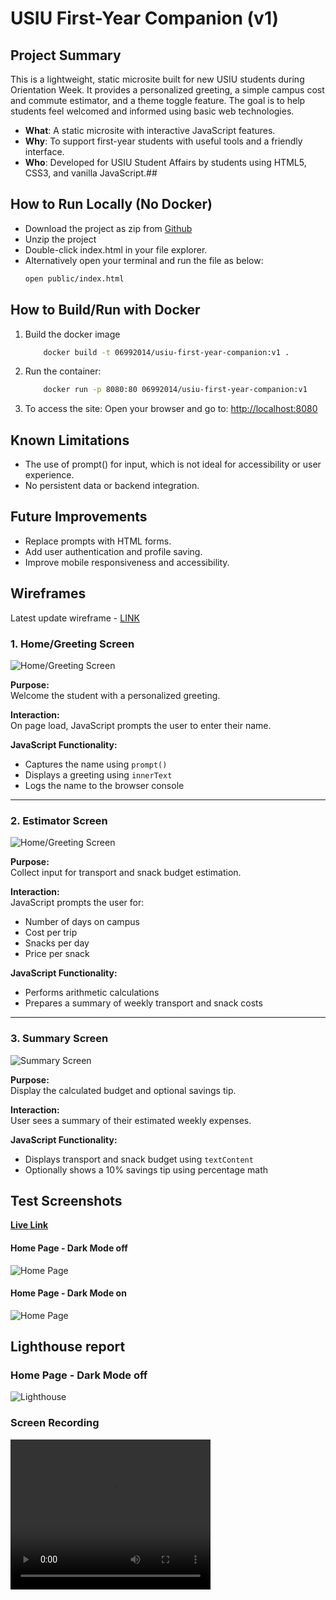 # USIU First-Year Companion (v1)

## Project Summary
This is a lightweight, static microsite built for new USIU students during Orientation Week. It provides a personalized greeting, a simple campus cost and commute estimator, and a theme toggle feature. The goal is to help students feel welcomed and informed using basic web technologies.

- **What**: A static microsite with interactive JavaScript features.
- **Why**: To support first-year students with useful tools and a friendly interface.
- **Who**: Developed for USIU Student Affairs by students using HTML5, CSS3, and vanilla JavaScript.##

## How to Run Locally (No Docker)
- Download the project as zip from [Github](https://github.com/gmaroko/usiu-first-year-companion)
- Unzip the project
- Double-click index.html in your file explorer.
- Alternatively open your terminal and run the file as below:
    ```bash
    open public/index.html
    ```

## How to Build/Run with Docker

1. Build the docker image
    ```bash
        docker build -t 06992014/usiu-first-year-companion:v1 .
    ```
1. Run the container:
    ```bash
        docker run -p 8080:80 06992014/usiu-first-year-companion:v1
    ```
1.  To access the site: Open your browser and go to: [http://localhost:8080](http://localhost:8080)

## Known Limitations

- The use of prompt() for input, which is not ideal for accessibility or user experience.
- No persistent data or backend integration.

## Future Improvements
- Replace prompts with HTML forms.
- Add user authentication and profile saving.
- Improve mobile responsiveness and accessibility.

## Wireframes

Latest update wireframe - [LINK](https://wireframe.cc/hyHWvu)

### 1. Home/Greeting Screen

![Home/Greeting Screen](./design/wireframe_home_greeting.png)

**Purpose:**  
Welcome the student with a personalized greeting.

**Interaction:**  
On page load, JavaScript prompts the user to enter their name.

**JavaScript Functionality:**  
- Captures the name using `prompt()`
- Displays a greeting using `innerText`
- Logs the name to the browser console

---

### 2. Estimator Screen

![Home/Greeting Screen](./design/wireframe_estimator.png)

**Purpose:**  
Collect input for transport and snack budget estimation.

**Interaction:**  
JavaScript prompts the user for:
- Number of days on campus
- Cost per trip
- Snacks per day
- Price per snack

**JavaScript Functionality:**  
- Performs arithmetic calculations
- Prepares a summary of weekly transport and snack costs

---

### 3. Summary Screen

![Summary Screen](./design/wireframe_summary.png)

**Purpose:**  
Display the calculated budget and optional savings tip.

**Interaction:**  
User sees a summary of their estimated weekly expenses.

**JavaScript Functionality:**  
- Displays transport and snack budget using `textContent`
- Optionally shows a 10% savings tip using percentage math



## Test Screenshots

[**Live Link**](https://gmaroko.github.io/usiu-first-year-companion/public/index.html)

#### Home Page - Dark Mode off
![Home Page ](./design/home_page_1.png)


#### Home Page - Dark Mode on
![Home Page ](./design/home_page_2.png)

## Lighthouse report

### Home Page - Dark Mode off
![Lighthouse](./design/lighthouse.png)

### Screen Recording

<video width="320" height="240" controls>
  <source src="./design/screen_capture.mov" type="video/mp4">
</video>
